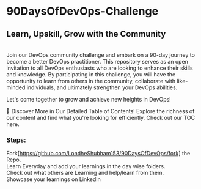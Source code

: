 # 90DaysOfDevOps-Challenge
<h2><b>Learn, Upskill, Grow with the Community</b></h2>

<br>Join our DevOps community challenge and embark on a 90-day journey to become a better DevOps practitioner. This repository serves as an open invitation to all DevOps enthusiasts who are looking to enhance their skills and knowledge. By participating in this challenge, you will have the opportunity to learn from others in the community, collaborate with like-minded individuals, and ultimately strengthen your DevOps abilities.

Let's come together to grow and achieve new heights in DevOps!

📖 Discover More in Our Detailed Table of Contents! Explore the richness of our content and find what you're looking for efficiently. Check out our TOC here.

<h3>Steps:</h3>

Fork[https://github.com/LondheShubham153/90DaysOfDevOps/fork] the Repo.
<br>Learn Everyday and add your learnings in the day wise folders.
<br>Check out what others are Learning and help/learn from them.
<br>Showcase your learnings on LinkedIn
